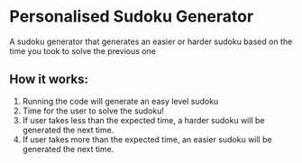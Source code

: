 # Personalised Sudoku Generator
A sudoku generator that generates an easier or harder sudoku based on the time you took to solve the previous one


## How it works:

1. Running the code will generate an easy level sudoku
2. Time for the user to solve the sudoku!
3. If user takes less than the expected time, a harder sudoku will be generated the next time.
4. If user takes more than the expected time, an easier sudoku will be generated the next time.

